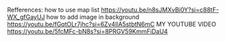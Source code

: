 Refferences:
how to use map list
https://youtu.be/n8sJMXvBi0Y?si=c88tF-WX_gfGayUJ
how to add image in background
https://youtu.be/fGqtOLr7jhc?si=6Zv4IlA5stbtN6mC
MY YOUTUBE VIDEO
https://youtu.be/5fcMFc-bN8s?si=8PRGV59KmmFiDaU4
